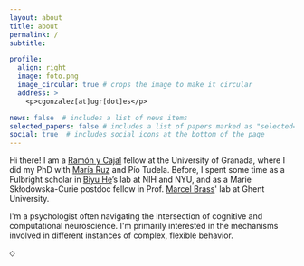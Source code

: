 ```yaml
---
layout: about
title: about
permalink: /
subtitle: 

profile:
  align: right
  image: foto.png
  image_circular: true # crops the image to make it circular
  address: >
    <p>cgonzalez[at]ugr[dot]es</p>

news: false  # includes a list of news items
selected_papers: false # includes a list of papers marked as "selected={true}"
social: true  # includes social icons at the bottom of the page
---
```


Hi there! I am a [Ramón y Cajal](https://en.wikipedia.org/wiki/Santiago_Ram%C3%B3n_y_Cajal) fellow at the University of Granada, where I did my PhD with [María Ruz](https://wpd.ugr.es/~humneuro/) and Pío Tudela. Before, I spent some time as a Fulbright scholar in [Biyu He](https://med.nyu.edu/helab/)’s lab at NIH and NYU, and as a Marie Skłodowska-Curie postdoc fellow in Prof. [Marcel Brass](https://www.scienceofintelligence.de/people/marcel-brass/)' lab at Ghent University.



I'm a psychologist often navigating the intersection of cognitive and computational neuroscience. I'm primarily interested in the mechanisms involved in different instances of complex, flexible behavior.

⬦